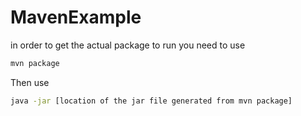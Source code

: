 # MavenExample
in order to get the actual package to run you need to use

```bash
mvn package
```

Then use

```bash
java -jar [location of the jar file generated from mvn package]
```


